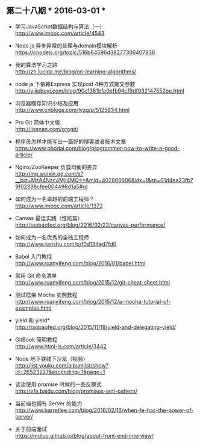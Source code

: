 ## 第二十八期 * 2016-03-01 *

- 学习JavaScript数据结构与算法（一）  
http://www.imooc.com/article/4543

- Node.js 异步异常的处理与domain模块解析  
https://cnodejs.org/topic/516b64596d38277306407936

- 我的算法学习之路  
http://zh.lucida.me/blog/on-learning-algorithms/

- node js 下依赖Express 实现post 4种方式提交参数  
http://yijiebuyi.com/blog/90c1381bfe0efb94cf9df932147552be.html

- 浏览器缓存知识小结及应用  
http://www.cnblogs.com/lyzg/p/5125934.html

- Pro Git 简体中文版  
http://iissnan.com/progit/

- 程序员怎样才能写出一篇好的博客或者技术文章  
https://www.phodal.com/blog/programmer-how-to-write-a-good-article/

- Nginx/ZooKeeper 负载均衡的差异  
http://mp.weixin.qq.com/s?__biz=MzA4Nzc4MjI4MQ==&mid=402866606&idx=1&sn=01d4ea23fb79f02398cfee004496d1a5#rd

- 如何成为一名卓越的前端工程师？  
http://www.imooc.com/article/1372

- Canvas 最佳实践（性能篇）  
http://taobaofed.org/blog/2016/02/22/canvas-performance/

- 如何成为一名优秀的全栈工程师  
http://www.jianshu.com/p/f0d134ed7fd0

- Babel 入门教程  
http://www.ruanyifeng.com/blog/2016/01/babel.html

- 常用 Git 命令清单  
http://www.ruanyifeng.com/blog/2015/12/git-cheat-sheet.html

- 测试框架 Mocha 实例教程  
http://www.ruanyifeng.com/blog/2015/12/a-mocha-tutorial-of-examples.html

- yield 和 yield*  
http://taobaofed.org/blog/2015/11/19/yield-and-delegating-yield/

- GitBook 简明教程  
http://www.html-js.com/article/3442

- Node 地下铁线下沙龙（视频）  
http://list.youku.com/albumlist/show?id=26523227&ascending=1&page=1

- 谈谈使用 promise 时候的一些反模式  
http://efe.baidu.com/blog/promises-anti-pattern/

- 当前端也拥有 Server 的能力  
http://www.barretlee.com/blog/2016/02/16/when-fe-has-the-power-of-server/

- 关于前端面试  
https://mdluo.github.io/blog/about-front-end-interview/
